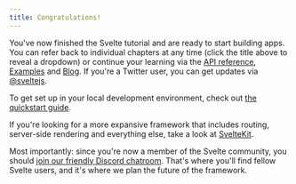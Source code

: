 ```yaml
---
title: Congratulations!
---
```


You've now finished the Svelte tutorial and are ready to start building apps. You can refer back to individual chapters at any time (click the title above to reveal a dropdown) or continue your learning via the [API reference](/docs), [Examples](/examples) and [Blog](/blog). If you're a Twitter user, you can get updates via [@sveltejs](https://twitter.com/sveltejs).

To get set up in your local development environment, check out [the quickstart guide](/docs/getting-started).

If you're looking for a more expansive framework that includes routing, server-side rendering and everything else, take a look at [SvelteKit](https://kit.svelte.dev).

Most importantly: since you're now a member of the Svelte community, you should [join our friendly Discord chatroom](https://svelte.dev/chat). That's where you'll find fellow Svelte users, and it's where we plan the future of the framework.
